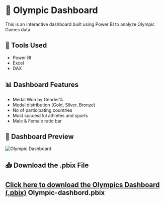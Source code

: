 # 🏅 Olympic Dashboard

This is an interactive dashboard built using Power BI to analyze Olympic Games data.

## 🧰 Tools Used
- Power BI
- Excel
- DAX

## 📊 Dashboard Features
- Medal Won by Gender%
- Medal distribution (Gold, Silver, Bronze)
- No of participating countries
- Most successful athletes and sports
- Male & Female ratio bar

## 📸 Dashboard Preview
![Olympic Dashboard](dashboard-screenshot.png)

## 📥 Download the .pbix File
[Click here to download the Olympics Dashboard (.pbix)](Olympics-dashboard.pbix)
Olympic-dashbord.pbix
---

